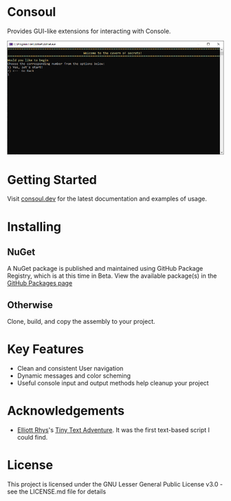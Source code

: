 # Consoul
Provides GUI-like extensions for interacting with Console.

![Tiny Text Adventures](/Consoul_1.png)

# Getting Started
Visit [consoul.dev](https://consoul.dev) for the latest documentation and examples of usage.

# Installing

## NuGet
A NuGet package is published and maintained using GitHub Package Registry, which is at this time in Beta.
View the available package(s) in the [GitHub Packages page](https://github.com/tbm0115/Consoul/packages)

## Otherwise
Clone, build, and copy the assembly to your project.

# Key Features
 - Clean and consistent User navigation
 - Dynamic messages and color scheming
 - Useful console input and output methods help cleanup your project

# Acknowledgements
 - [Elliott Rhys](https://codereview.stackexchange.com/users/33091/elliott-rhys)'s [Tiny Text Adventure](https://codereview.stackexchange.com/questions/36768/tiny-text-adventure). It was the first text-based script I could find.
# License
This project is licensed under the GNU Lesser General Public License v3.0 - see the LICENSE.md file for details
